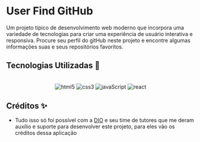 # User Find GitHub
Um projeto típico de desenvolvimento web moderno que incorpora uma variedade de tecnologias para criar uma experiência de usuário interativa e responsiva.
Procure seu perfil do gitHub neste projeto e encontre algumas informações suas e seus repositórios favoritos.

## Tecnologias Utilizadas 📌
<div align="center"><br>
    <img align="center" alt="html5" src="https://img.shields.io/badge/HTML5-000?style=for-the-badge&logo=html5">  
    <img align="center" alt="css3" src="https://img.shields.io/badge/CSS3-000?style=for-the-badge&logo=css3&logoColor=264CE4">
    <img align="center" alt="javaScript" src="https://img.shields.io/badge/JavaScript-000?style=for-the-badge&logo=javascript">
    <img align="center" alt="react" src="https://img.shields.io/badge/React-000?style=for-the-badge&logo=react">
</div>

## Créditos ✨
- Tudo isso só foi possível com a [DIO](https://github.com/digitalinnovationone) e seu time de tutores que me deram auxílio e suporte para desenvolver este projeto, para eles vão os créditos dessa aplicação
